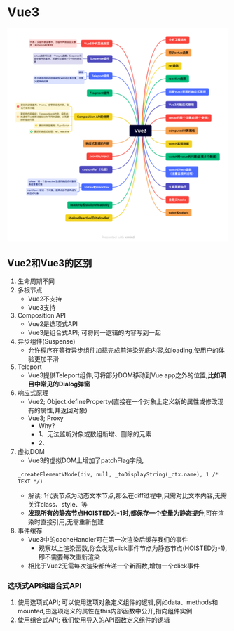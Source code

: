 # Vue3
![Vue3](./picture/Vue3.png)

## Vue2和Vue3的区别
1. 生命周期不同
2. 多根节点
    - Vue2不支持
    - Vue3支持
3. Composition API
    - Vue2是选项式API
    - Vue3是组合式API; 可将同一逻辑的内容写到一起
4. 异步组件(Suspense)
    - 允许程序在等待异步组件加载完成前渲染兜底内容,如loading,使用户的体验更加平滑
5. Teleport
    - Vue3提供Teleport组件,可将部分DOM移动到Vue app之外的位置,**比如项目中常见的Dialog弹窗**
6. 响应式原理
    - Vue2; Object.defineProperty(直接在一个对象上定义新的属性或修改现有的属性,并返回对象)
    - Vue3; Proxy
        - Why?
        - 1、无法监听对象或数组新增、删除的元素
        - 2、
7. 虚拟DOM
    - Vue3的虚拟DOM上增加了patchFlag字段,
    ```
    _createElementVNode(div, null, _toDisplayString(_ctx.name), 1 /* TEXT */)
    ```
    - 解读: 1代表节点为动态文本节点,那么在diff过程中,只需对比文本内容,无需关注class、style、等
    - **发现所有的静态节点HOISTED为-1时,都保存一个变量为静态提升**,可在渲染时直接引用,无需重新创建
8. 事件缓存
    - Vue3中的cacheHandler可在第一次渲染后缓存我们的事件
        - 观察以上渲染函数,你会发现click事件节点为静态节点(HOISTED为-1),即不需要每次重新渲染
    - 相比于Vue2无需每次渲染都传递一个新函数,增加一个click事件

### 选项式API和组合式API
1. 使用选项式API; 可以使用选项对象定义组件的逻辑,例如data、methods和mounted,由选项定义的属性在this内部函数中公开,指向组件实例
2. 使用组合式API; 我们使用导入的API函数定义组件的逻辑



